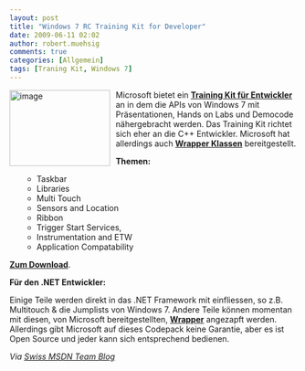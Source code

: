 ```yaml
---
layout: post
title: "Windows 7 RC Training Kit for Developer"
date: 2009-06-11 02:02
author: robert.muehsig
comments: true
categories: [Allgemein]
tags: [Traning Kit, Windows 7]
---
```

<p><a href="{{BASE_PATH}}/assets/wp-images/image766.png"><img style="border-right: 0px; border-top: 0px; margin: 0px 10px 0px 0px; border-left: 0px; border-bottom: 0px" height="133" alt="image" src="{{BASE_PATH}}/assets/wp-images/image-thumb744.png" width="176" align="left" border="0"></a> Microsoft bietet ein <a href="http://www.microsoft.com/downloads/details.aspx?FamilyID=12100526-ed26-476b-8e20-69662b8546c1&amp;displaylang=en"><strong>Training Kit für Entwickler</strong></a> an in dem die APIs von Windows 7 mit Präsentationen, Hands on Labs und Democode nähergebracht werden. Das Training Kit richtet sich eher an die C++ Entwickler. Microsoft hat allerdings auch <strong><a href="http://code.msdn.microsoft.com/WindowsAPICodePack">Wrapper Klassen</a></strong> bereitgestellt.</p><!--more--> <p><strong>Themen:</strong></p> <ul> <ul> <li>Taskbar  <li>Libraries  <li>Multi Touch  <li>Sensors and Location  <li>Ribbon  <li>Trigger Start Services,  <li>Instrumentation and ETW  <li>Application Compatability </li></ul></ul> <p><a href="http://www.microsoft.com/downloads/details.aspx?FamilyID=12100526-ed26-476b-8e20-69662b8546c1&amp;displaylang=en"><strong>Zum Download</strong></a>.</p> <p><strong>Für den .NET Entwickler:</strong></p> <p>Einige Teile werden direkt in das .NET Framework mit einfliessen, so z.B. Multitouch &amp; die Jumplists von Windows 7. Andere Teile können momentan mit diesen, von Microsoft bereitgestellten, <a href="http://code.msdn.microsoft.com/WindowsAPICodePack"><strong>Wrapper</strong></a> angezapft werden. Allerdings gibt Microsoft auf dieses Codepack keine Garantie, aber es ist Open Source und jeder kann sich entsprechend bedienen.</p> <p><em>Via </em><a href="http://blogs.msdn.com/swiss_dpe_team/archive/2009/06/10/windows-7-training-kit-f-r-entwickler.aspx"><em>Swiss MSDN Team Blog</em></a></p>
